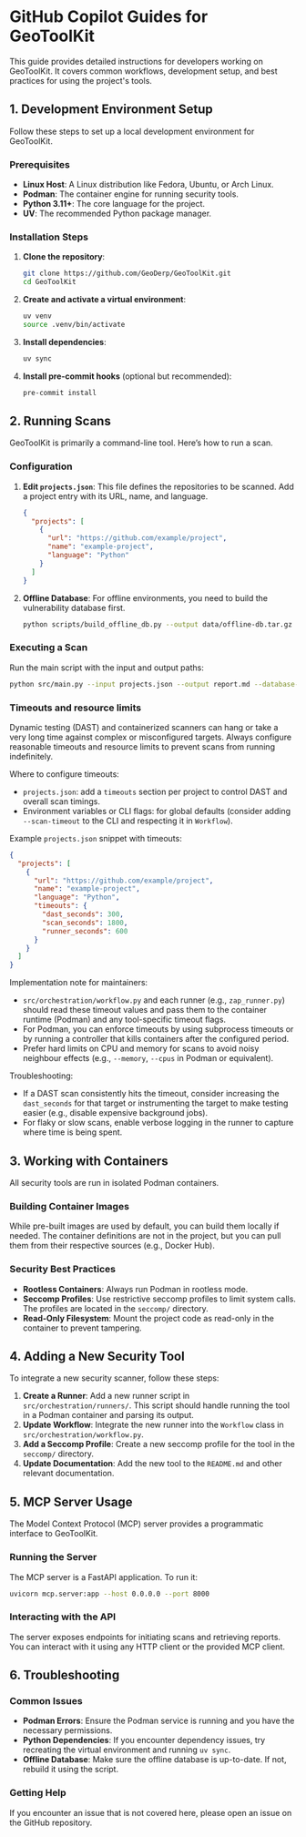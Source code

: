 # GitHub Copilot Guides for GeoToolKit

This guide provides detailed instructions for developers working on GeoToolKit. It covers common workflows, development setup, and best practices for using the project's tools.

## 1. Development Environment Setup

Follow these steps to set up a local development environment for GeoToolKit.

### Prerequisites
- **Linux Host**: A Linux distribution like Fedora, Ubuntu, or Arch Linux.
- **Podman**: The container engine for running security tools.
- **Python 3.11+**: The core language for the project.
- **UV**: The recommended Python package manager.

### Installation Steps
1. **Clone the repository**:
   ```bash
   git clone https://github.com/GeoDerp/GeoToolKit.git
   cd GeoToolKit
   ```

2. **Create and activate a virtual environment**:
   ```bash
   uv venv
   source .venv/bin/activate
   ```

3. **Install dependencies**:
   ```bash
   uv sync
   ```

4. **Install pre-commit hooks** (optional but recommended):
   ```bash
   pre-commit install
   ```

## 2. Running Scans

GeoToolKit is primarily a command-line tool. Here’s how to run a scan.

### Configuration
1. **Edit `projects.json`**: This file defines the repositories to be scanned. Add a project entry with its URL, name, and language.
   ```json
   {
     "projects": [
       {
         "url": "https://github.com/example/project",
         "name": "example-project",
         "language": "Python"
       }
     ]
   }
   ```

2. **Offline Database**: For offline environments, you need to build the vulnerability database first.
   ```bash
   python scripts/build_offline_db.py --output data/offline-db.tar.gz
   ```

### Executing a Scan
Run the main script with the input and output paths:
```bash
python src/main.py --input projects.json --output report.md --database-path data/offline-db.tar.gz
```

### Timeouts and resource limits
Dynamic testing (DAST) and containerized scanners can hang or take a very long time against complex or misconfigured targets. Always configure reasonable timeouts and resource limits to prevent scans from running indefinitely.

Where to configure timeouts:
- `projects.json`: add a `timeouts` section per project to control DAST and overall scan timings.
- Environment variables or CLI flags: for global defaults (consider adding `--scan-timeout` to the CLI and respecting it in `Workflow`).

Example `projects.json` snippet with timeouts:
```json
{
  "projects": [
    {
      "url": "https://github.com/example/project",
      "name": "example-project",
      "language": "Python",
      "timeouts": {
        "dast_seconds": 300,
        "scan_seconds": 1800,
        "runner_seconds": 600
      }
    }
  ]
}
```

Implementation note for maintainers:
- `src/orchestration/workflow.py` and each runner (e.g., `zap_runner.py`) should read these timeout values and pass them to the container runtime (Podman) and any tool-specific timeout flags.
- For Podman, you can enforce timeouts by using subprocess timeouts or by running a controller that kills containers after the configured period.
- Prefer hard limits on CPU and memory for scans to avoid noisy neighbour effects (e.g., `--memory`, `--cpus` in Podman or equivalent).

Troubleshooting:
- If a DAST scan consistently hits the timeout, consider increasing the `dast_seconds` for that target or instrumenting the target to make testing easier (e.g., disable expensive background jobs).
- For flaky or slow scans, enable verbose logging in the runner to capture where time is being spent.

## 3. Working with Containers

All security tools are run in isolated Podman containers.

### Building Container Images
While pre-built images are used by default, you can build them locally if needed. The container definitions are not in the project, but you can pull them from their respective sources (e.g., Docker Hub).

### Security Best Practices
- **Rootless Containers**: Always run Podman in rootless mode.
- **Seccomp Profiles**: Use restrictive seccomp profiles to limit system calls. The profiles are located in the `seccomp/` directory.
- **Read-Only Filesystem**: Mount the project code as read-only in the container to prevent tampering.

## 4. Adding a New Security Tool

To integrate a new security scanner, follow these steps:

1. **Create a Runner**: Add a new runner script in `src/orchestration/runners/`. This script should handle running the tool in a Podman container and parsing its output.
2. **Update Workflow**: Integrate the new runner into the `Workflow` class in `src/orchestration/workflow.py`.
3. **Add a Seccomp Profile**: Create a new seccomp profile for the tool in the `seccomp/` directory.
4. **Update Documentation**: Add the new tool to the `README.md` and other relevant documentation.

## 5. MCP Server Usage

The Model Context Protocol (MCP) server provides a programmatic interface to GeoToolKit.

### Running the Server
The MCP server is a FastAPI application. To run it:
```bash
uvicorn mcp.server:app --host 0.0.0.0 --port 8000
```

### Interacting with the API
The server exposes endpoints for initiating scans and retrieving reports. You can interact with it using any HTTP client or the provided MCP client.

## 6. Troubleshooting

### Common Issues
- **Podman Errors**: Ensure the Podman service is running and you have the necessary permissions.
- **Python Dependencies**: If you encounter dependency issues, try recreating the virtual environment and running `uv sync`.
- **Offline Database**: Make sure the offline database is up-to-date. If not, rebuild it using the script.

### Getting Help
If you encounter an issue that is not covered here, please open an issue on the GitHub repository.

